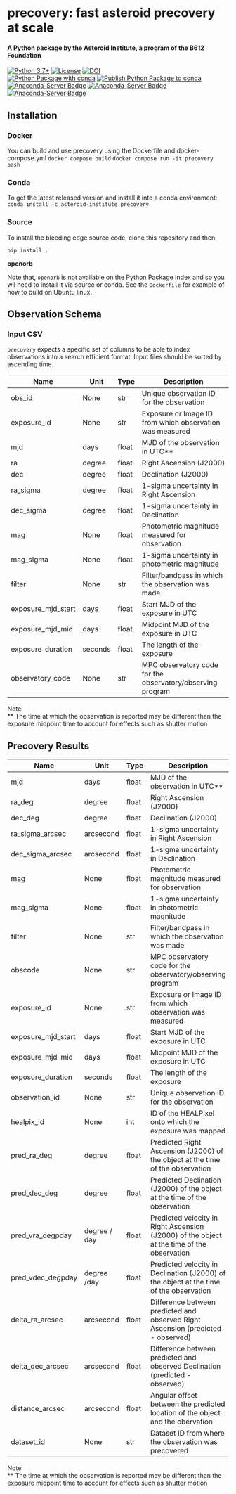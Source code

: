 # precovery: fast asteroid precovery at scale
#### A Python package by the Asteroid Institute, a program of the B612 Foundation
[![Python 3.7+](https://img.shields.io/badge/Python-3.7%2B-blue)](https://img.shields.io/badge/Python-3.7%2B-blue)
[![License](https://img.shields.io/badge/License-BSD%203--Clause-blue.svg)](https://opensource.org/licenses/BSD-3-Clause)
[![DOI](https://zenodo.org/badge/414402801.svg)](https://zenodo.org/badge/latestdoi/414402801)  
[![Python Package with conda](https://github.com/B612-Asteroid-Institute/precovery/actions/workflows/python-package-conda.yml/badge.svg)](https://github.com/B612-Asteroid-Institute/precovery/actions/workflows/python-package-conda.yml)
[![Publish Python Package to conda](https://github.com/B612-Asteroid-Institute/precovery/actions/workflows/python-publish-conda.yml/badge.svg)](https://github.com/B612-Asteroid-Institute/precovery/actions/workflows/python-publish-conda.yml)  
[![Anaconda-Server Badge](https://anaconda.org/asteroid-institute/precovery/badges/version.svg)](https://anaconda.org/asteroid-institute/precovery)
[![Anaconda-Server Badge](https://anaconda.org/asteroid-institute/precovery/badges/platforms.svg)](https://anaconda.org/asteroid-institute/precovery)
[![Anaconda-Server Badge](https://anaconda.org/asteroid-institute/precovery/badges/downloads.svg)](https://anaconda.org/asteroid-institute/precovery)  

## Installation

### Docker
You can build and use precovery using the Dockerfile and docker-compose.yml
`docker compose build`
`docker compose run -it precovery bash`

### Conda

To get the latest released version and install it into a conda environment:  
`conda install -c asteroid-institute precovery`  

### Source

To install the bleeding edge source code, clone this repository and then:  

`pip install .`  

**openorb**

Note that, `openorb` is not available on the Python Package Index and so you wil need
to install it via source or conda. See the `Dockerfile` for example of how to build on Ubuntu linux.

## Observation Schema
### Input CSV

`precovery` expects a specific set of columns to be able to index observations into a search
efficient format. Input files should be sorted by ascending time.

|Name|Unit|Type|Description|
|---|---|---|---|
| obs_id | None | str |Unique observation ID for the observation |
| exposure_id | None | str | Exposure or Image ID from which observation was measured |
| mjd | days | float | MJD of the observation in UTC** |
| ra  | degree | float | Right Ascension (J2000) |
| dec  | degree | float | Declination (J2000) |
| ra_sigma  | degree | float | 1-sigma uncertainty in Right Ascension |
| dec_sigma  | degree | float | 1-sigma uncertainty in Declination |
| mag  | None | float | Photometric magnitude measured for observation |
| mag_sigma  | None | float | 1-sigma uncertainty in photometric magnitude |
| filter | None | str | Filter/bandpass in which the observation was made |
| exposure_mjd_start | days | float | Start MJD of the exposure in UTC |
| exposure_mjd_mid | days | float | Midpoint MJD of the exposure in UTC |
| exposure_duration | seconds | float | The length of the exposure |
| observatory_code | None | str | MPC observatory code for the observatory/observing program |

Note:  
** The time at which the observation is reported may be different than the exposure midpoint time to account for effects such as shutter motion

## Precovery Results

|Name|Unit|Type|Description|
|---|---|---|---|
| mjd | days | float | MJD of the observation in UTC** |
| ra_deg  | degree | float | Right Ascension (J2000) |
| dec_deg  | degree | float | Declination (J2000) |
| ra_sigma_arcsec  | arcsecond | float | 1-sigma uncertainty in Right Ascension |
| dec_sigma_arcsec  | arcsecond | float | 1-sigma uncertainty in Declination |
| mag  | None | float | Photometric magnitude measured for observation |
| mag_sigma  | None | float | 1-sigma uncertainty in photometric magnitude |
| filter | None | str | Filter/bandpass in which the observation was made |
| obscode | None | str | MPC observatory code for the observatory/observing program |
| exposure_id | None | str | Exposure or Image ID from which observation was measured |
| exposure_mjd_start | days | float | Start MJD of the exposure in UTC |
| exposure_mjd_mid | days | float | Midpoint MJD of the exposure in UTC |
| exposure_duration | seconds | float | The length of the exposure |
| observation_id | None | str |Unique observation ID for the observation |
| healpix_id | None | int | ID of the HEALPixel onto which the exposure was mapped |
| pred_ra_deg  | degree | float | Predicted Right Ascension (J2000) of the object at the time of the observation |
| pred_dec_deg  | degree | float | Predicted Declination (J2000) of the object at the time of the observation |
| pred_vra_degpday  | degree / day| float | Predicted velocity in Right Ascension (J2000) of the object at the time of the observation |
| pred_vdec_degpday  | degree /day | float | Predicted velocity in Declination (J2000) of the object at the time of the observation |
| delta_ra_arcsec  | arcsecond | float | Difference between predicted and observed Right Ascension (predicted - observed) |
| delta_dec_arcsec  | arcsecond | float | Difference between predicted and observed Declination (predicted - observed) |  
| distance_arcsec  | arcsecond | float | Angular offset between the predicted location of the object and the obervation |
| dataset_id  | None | str | Dataset ID from where the observation was precovered |

Note:  
** The time at which the observation is reported may be different than the exposure midpoint time to account for effects such as shutter motion
